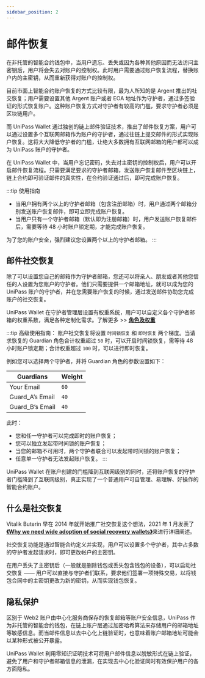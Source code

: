 ```yaml
---
sidebar_position: 2
---
```


# 邮件恢复

在非托管的智能合约钱包中，当用户遗忘、丢失或因为各种其他原因而无法访问主密钥后，用户将会失去对账户的控制权。此时用户需要通过账户恢复流程，替换账户内的主密钥，从而重新获得对账户的控制权。

目前市面上智能合约账户恢复的方式比较有限，最为人所知的是 Argent 推出的社交恢复；用户需要设置其他 Argent 账户或者 EOA 地址作为守护者，通过多签验证的形式恢复账户。这种账户恢复方式对守护者有较高的门槛，要求守护者必须是区块链用户。

而 UniPass Wallet 通过独创的链上邮件验证技术，推出了邮件恢复方案，用户可以通过设置多个互联网邮箱作为账户的守护者，通过往链上提交邮件的形式实现账户恢复。这将大大降低守护者的门槛，让绝大多数拥有互联网邮箱的用户都可以成为 UniPass 账户的守护者。

在 UniPass Wallet 中，当用户忘记密码，失去对主密钥的控制权后，用户可以开启邮件恢复流程。只需要满足要求的守护者邮箱，发送账户恢复邮件至区块链上，链上合约即可验证邮件的真实性，在合约验证通过后，即可完成账户恢复。

:::tip 使用指南

- 当用户拥有两个以上的守护者邮箱（包含注册邮箱）时，用户通过两个邮箱分别发送账户恢复邮件，即可立即完成账户恢复。
- 当用户只有一个守护者邮箱（默认即为注册邮箱）时，用户发送账户恢复邮件后，需要等待 48 小时账户锁定期，才能完成账户恢复。

为了您的账户安全，强烈建议您设置两个以上的守护者邮箱。
:::

## 邮件社交恢复

除了可以设置您自己的邮箱作为守护者邮箱，您还可以将亲人、朋友或者其他您信任的人设置为您账户的守护者。他们只需要提供一个邮箱地址，就可以成为您的 UniPass 账户的守护者，并在您需要账户恢复的时候，通过发送邮件协助您完成账户的社交恢复。

UniPass Wallet 在守护者管理层设置有权重系统，用户可以自定义各个守护者邮箱的权重系数，满足各种定制化需求。了解更多 >> [**角色及权重**](/i18n/zh/docusaurus-plugin-content-docs/current/architecture/key-management.md)


:::tip 高级使用指南：
账户社交恢复将设置 `时间锁恢复` 和 `即时恢复` 两个梯度。当请求恢复的 Guardian 角色合计权重超过 `50` 时，可以开启时间锁恢复，需等待 48 小时账户锁定期；合计权重超过 `100` 时，可以进行即时恢复。

例如您可以选择两个守护者，并将 Guardian 角色的参数设置如下：

| Guardians | Weight |
|--|--|
| Your Email |`60`|
| Guard_A’s Email |`40`|
| Guard_B’s Email |`40`|

此时：
- 您和任一守护者可以完成即时的账户恢复；
- 您可以独立发起带时间锁的账户恢复；
- 当您的邮箱不可用时，两个守护者联合可以发起带时间锁的账户恢复；
- 任意单一守护者无法发起账户恢复。
:::

UniPass Wallet 在账户创建的门槛降到互联网级别的同时，还将账户恢复的守护者门槛降到了互联网级别，真正实现了一个普通用户可自管理、易理解、好操作的智能合约账户。

## 什么是社交恢复

Vitalik Buterin 早在 2014 年就开始推广社交恢复这个想法，2021 年 1 月发表了[**《Why we need wide adoption of social recovery wallets》**](https://vitalik.ca/general/2021/01/11/recovery.html)来进行详细阐述。

社交恢复功能是通过智能合约定义并实现，用户可以设置多个守护者，其中占多数的守护者发起请求时，即可更改帐户的主密钥。

在用户丢失了主密钥后（一般就是删除钱包或丢失包含钱包的设备），可以启动社交恢复 —— 用户可以直接与守护者们联系，要求他们签署一项特殊交易，以将钱包合同中的主密钥更改为新的密钥，从而实现钱包恢复。

## 隐私保护

区别于 Web2 账户由中心化服务商保存的恢复邮箱等账户安全信息，UniPass 作为非托管的智能合约钱包，在链上账户层通过加密哈希算法来存储用户的邮箱地址等敏感信息。而当邮件信息以去中心化上链验证时，也意味着账户邮箱地址可能会以某种形式被公开暴露。

UniPass Wallet 利用零知识证明技术可将用户邮件信息以脱敏形式在链上验证，避免了用户和守护者邮箱信息的泄漏，在实现去中心化验证同时有效保护用户的各方面隐私。